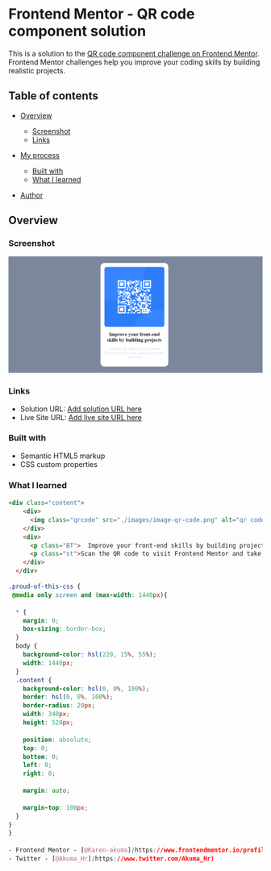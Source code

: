 # Frontend Mentor - QR code component solution

This is a solution to the [QR code component challenge on Frontend Mentor](https://www.frontendmentor.io/challenges/qr-code-component-iux_sIO_H). Frontend Mentor challenges help you improve your coding skills by building realistic projects. 

## Table of contents

- [Overview](#overview)
  - [Screenshot](#screenshot)
  - [Links](#links)
- [My process](#my-process)
  - [Built with](#built-with)
  - [What I learned](#what-i-learned)

- [Author](#author)


## Overview

### Screenshot

![](./images/Screenshot%202022-08-30%20091221.png)

### Links

- Solution URL: [Add solution URL here](https://github.com/Karen-akuma/frontend-mentor-qr-challenge)
- Live Site URL: [Add live site URL here](https://karen-akuma.github.io/frontend-mentor-qr-challenge/)


### Built with

- Semantic HTML5 markup
- CSS custom properties

### What I learned

```html
<div class="content">
    <div>
      <img class="qrcode" src="./images/image-qr-code.png" alt="qr code" >
    </div>
    <div>
      <p class="BT">  Improve your front-end skills by building projects</p>
      <p class="st">Scan the QR code to visit Frontend Mentor and take your coding skills to the next level</p>
    </div>
  </div>
```
```css
.proud-of-this-css {
 @media only screen and (max-width: 1440px){

  * {
    margin: 0;
    box-sizing: border-box;
  }
  body {
    background-color: hsl(220, 15%, 55%);
    width: 1440px;
  }
  .content {
    background-color: hsl(0, 0%, 100%);
    border: hsl(0, 0%, 100%);
    border-radius: 20px;
    width: 340px;
    height: 520px;
  
    position: absolute;
    top: 0;
    bottom: 0;
    left: 0;
    right: 0;
  
    margin: auto;
  
    margin-top: 100px;
  }
}
}

- Frontend Mentor - [@Karen-akuma](https://www.frontendmentor.io/profile/Karen Hervie)
- Twitter - [@Akuma_Hr](https://www.twitter.com/Akuma_Hr)
